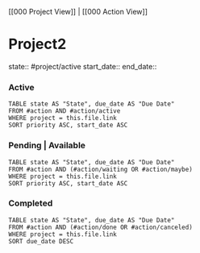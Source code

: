 [[000 Project View]] | [[000 Action View]]

# Project2

state:: #project/active
start_date::
end_date::

### Active

```dataview
TABLE state AS "State", due_date AS "Due Date"
FROM #action AND #action/active
WHERE project = this.file.link
SORT priority ASC, start_date ASC
```

### Pending | Available

```dataview
TABLE state AS "State", due_date AS "Due Date"
FROM #action AND (#action/waiting OR #action/maybe)
WHERE project = this.file.link
SORT priority ASC, start_date ASC
```

### Completed

```dataview
TABLE state AS "State", due_date AS "Due Date"
FROM #action AND (#action/done OR #action/canceled)
WHERE project = this.file.link
SORT due_date DESC
```
